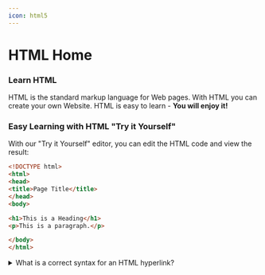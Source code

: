 ```yaml
---
icon: html5
---
```


# HTML Home

### Learn HTML

HTML is the standard markup language for Web pages. With HTML you can create your own Website. HTML is easy to learn - **You will enjoy it!**

### Easy Learning with HTML "Try it Yourself"

With our "Try it Yourself" editor, you can edit the HTML code and view the result:

```html
<!DOCTYPE html>
<html>
<head>
<title>Page Title</title>
</head>
<body>

<h1>This is a Heading</h1>
<p>This is a paragraph.</p>

</body>
</html>
```

<details>

<summary>What is a correct syntax for an HTML hyperlink?</summary>

```
<a href='/home.htm'>Visit W3Schools.com!</a>
<link href='/home.htm'>Visit W3Schools.com!</link>
<alink href='/home.htm'>Visit W3Schools.com!</alink>
```

</details>

